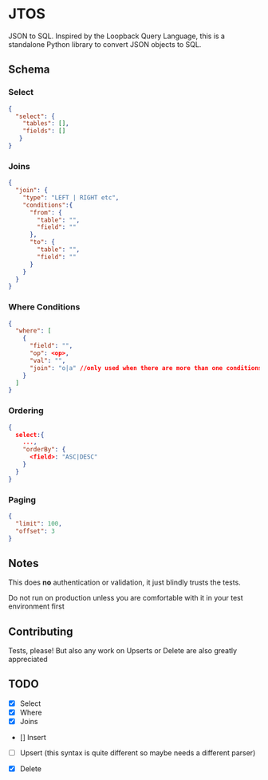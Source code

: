 # JTOS

JSON to SQL. Inspired by the Loopback Query Language, this is a standalone Python library to convert JSON objects to SQL.

## Schema

### Select
```json
{
  "select": {
    "tables": [],
    "fields": []
   }
}
```
### Joins
```json
{
  "join": {
    "type": "LEFT | RIGHT etc",
    "conditions":{
      "from": {
        "table": "",
        "field": ""
      },
      "to": {
        "table": "",
        "field": ""
      }
    } 
  }
}
```

### Where Conditions
```json
{
  "where": [
    {
      "field": "",
      "op": <op>,
      "val": "",
      "join": "o|a" //only used when there are more than one conditions
    }
  ]
}
```
### Ordering
```json
{
  select:{
    ...,
    "orderBy": {
      <field>: "ASC|DESC"
    }
  }
}
```
### Paging
```json
{
  "limit": 100,
  "offset": 3
}
```
## Notes

This does **no** authentication or validation,
it just blindly trusts the tests.

Do not run on production unless you are comfortable with it in your test environment first

## Contributing

Tests, please! But also any work on Upserts or Delete are also greatly appreciated

## TODO

* [X] Select
* [X] Where
* [X] Joins
* [] Insert
* [ ] Upsert (this syntax is quite different so maybe needs a different parser)
* [X] Delete

  